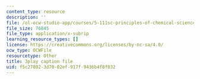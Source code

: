 ```yaml
---
content_type: resource
description: ''
file: /ol-ocw-studio-app/courses/5-111sc-principles-of-chemical-science-fall-2014/f5c278023d7002ef917f9436b4f8f032_V-RPM3e8Ws0.srt
file_size: 76845
file_type: application/x-subrip
learning_resource_types: []
license: https://creativecommons.org/licenses/by-nc-sa/4.0/
ocw_type: OCWFile
resourcetype: Other
title: 3play caption file
uid: f5c27802-3d70-02ef-917f-9436b4f8f032
---
```


